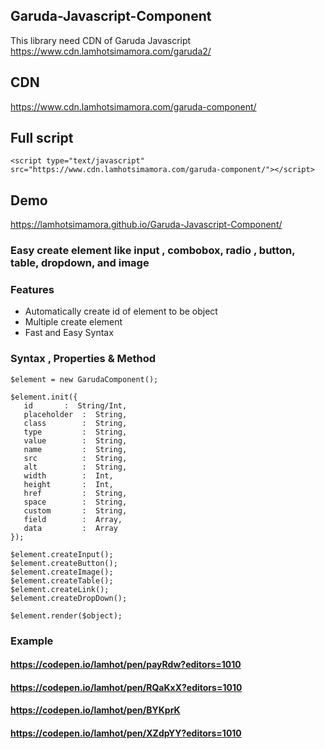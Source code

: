 ## Garuda-Javascript-Component
This library need CDN of Garuda Javascript https://www.cdn.lamhotsimamora.com/garuda2/

## CDN 
https://www.cdn.lamhotsimamora.com/garuda-component/

## Full script
```
<script type="text/javascript" src="https://www.cdn.lamhotsimamora.com/garuda-component/"></script>
```

## Demo
https://lamhotsimamora.github.io/Garuda-Javascript-Component/

### Easy create element like input , combobox, radio , button, table, dropdown, and image


### Features
- Automatically create id of element to be object
- Multiple create element
- Fast and Easy Syntax

### Syntax , Properties & Method
```
$element = new GarudaComponent();

$element.init({
   id 		:  String/Int,
   placeholder  :  String,
   class        :  String,
   type         :  String,
   value        :  String,
   name         :  String,
   src          :  String,
   alt          :  String,
   width        :  Int,
   height       :  Int,
   href         :  String,
   space        :  String,
   custom       :  String,
   field        :  Array,
   data         :  Array
});

$element.createInput();
$element.createButton();
$element.createImage();
$element.createTable();
$element.createLink();
$element.createDropDown();

$element.render($object);
```
### Example 
#### https://codepen.io/lamhot/pen/payRdw?editors=1010
#### https://codepen.io/lamhot/pen/RQaKxX?editors=1010
#### https://codepen.io/lamhot/pen/BYKprK
#### https://codepen.io/lamhot/pen/XZdpYY?editors=1010
